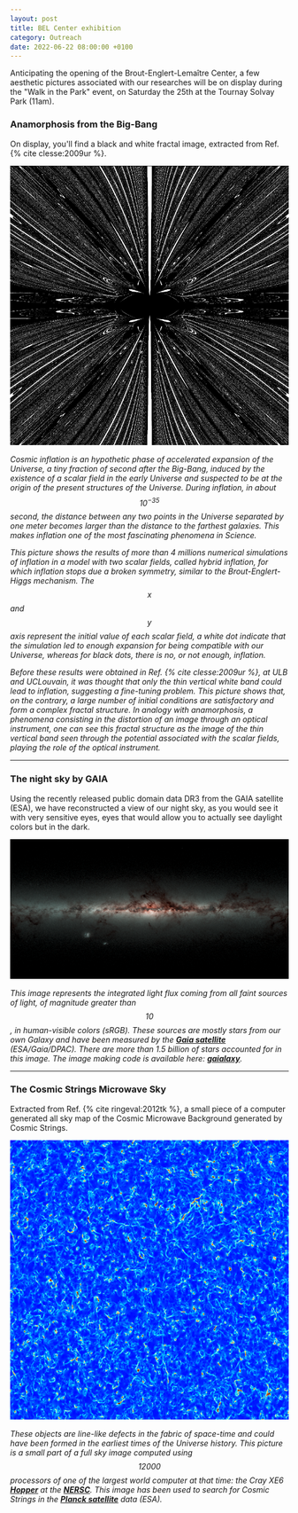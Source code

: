 ```yaml
---
layout: post
title: BEL Center exhibition
category: Outreach
date: 2022-06-22 08:00:00 +0100
---
```


Anticipating the opening of the Brout-Englert-Lemaître Center, a few
aesthetic pictures associated with our researches will be on display
during the "Walk in the Park" event, on Saturday the 25th at the
Tournay Solvay Park (11am).

### Anamorphosis from the Big-Bang

On display, you'll find a black and white fractal image, extracted
from Ref. {% cite clesse:2009ur %}.

![ichybrid](/assets/images/outreach/anamorphosis.png)

*Cosmic inflation is an hypothetic phase of accelerated expansion of
the Universe, a tiny fraction of second after the Big-Bang, induced by
the existence of a scalar field in the early Universe and suspected to
be at the origin of the present structures of the Universe. During
inflation, in about $$10^{-35}$$ second, the distance between any two
points in the Universe separated by one meter becomes larger than the
distance to the farthest galaxies. This makes inflation one of the
most fascinating phenomena in Science.*

*This picture shows the results of more than 4 millions numerical
simulations of inflation in a model with two scalar fields, called
hybrid inflation, for which inflation stops due a broken symmetry,
similar to the Brout-Englert-Higgs mechanism. The $$x$$ and $$y$$ axis
represent the initial value of each scalar field, a white dot indicate
that the simulation led to enough expansion for being compatible with
our Universe, whereas for black dots, there is no, or not enough,
inflation.*

*Before these results were obtained in Ref. {% cite clesse:2009ur %},
at ULB and UCLouvain, it was thought that only the thin vertical white
band could lead to inflation, suggesting a fine-tuning problem. This
picture shows that, on the contrary, a large number of initial
conditions are satisfactory and form a complex fractal structure. In
analogy with anamorphosis, a phenomena consisting in the distortion of
an image through an optical instrument, one can see this fractal
structure as the image of the thin vertical band seen through the
potential associated with the scalar fields, playing the role of the
optical instrument.*

---

### The night sky by GAIA

Using the recently released public domain data DR3 from the GAIA satellite
(ESA), we have reconstructed a view of our night sky, as you would see
it with very sensitive eyes, eyes that would allow you to actually see
daylight colors but in the dark.

[![gaialaxy](/assets/images/outreach/gaialaxy.png)](https://curl.irmp.ucl.ac.be/vlimages/gaialaxy.html)

*This image represents the integrated light flux coming from all faint
sources of light, of magnitude greater than $$10$$, in human-visible
colors (sRGB). These sources are mostly stars from our own Galaxy and
have been measured by the [**Gaia
satellite**](https://en.wikipedia.org/wiki/Gaia_(spacecraft))
(ESA/Gaia/DPAC). There are more than 1.5 billion of stars accounted
for in this image. The image making code is available here:
[**gaialaxy**](https://github.com/eatdust/gaialaxy).*

---


### The Cosmic Strings Microwave Sky

Extracted from Ref. {% cite ringeval:2012tk %}, a small piece of a
computer generated all sky map of the Cosmic Microwave Background
generated by Cosmic Strings.

![gradmag](/assets/images/outreach/gradmap.png)

*These objects are line-like defects in the fabric of space-time and
could have been formed in the earliest times of the Universe history.
This picture is a small part of a full sky image computed using
$$12000$$ processors of one of the largest world computer at that
time: the Cray XE6
[**Hopper**](https://www.nersc.gov/about/nersc-history/history-of-systems/)
at the [**NERSC**](https://www.nersc.gov/). This image has been used
to search for Cosmic Strings in the [**Planck
satellite**](https://en.wikipedia.org/wiki/Planck_(spacecraft)) data
(ESA).*

